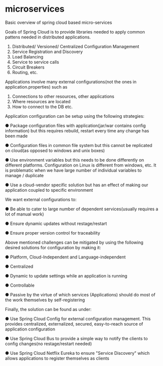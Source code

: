 # microservices
Basic overview of spring cloud based micro-services

Goals of Spring Cloud is to provide libraries needed to apply common pattens needed in distributed applications.
  1)  Distributed/ Versioned/ Centralized Configuration Management  
  2)  Service Registration and Discovery
  3)  Load Balancing
  4)  Service to service calls
  5)  Circuit Breakers
  6)  Routing, etc.

Applications involve many external configurations(not the ones in application.properties) such as 
1) Connections to other resources, other applications
2) Where resources are located
3) How to connect to the DB etc. 

Application configuration can be setup using the following strategies:

● Package configuration files with application(jar/war contains config information) but this requires rebuild, restart every time any change has been made

● Configuration files in common file system but this cannot be replicated on cloud(as opposed to windows and unix boxes)

● Use environment variables but this needs to be done differently on different platforms. Configuration on Linux is different from windows, etc. It is problematic when we have large number of individual variables to manage / duplicate

● Use a cloud-vendor specific solution but has an effect of making our application coupled to specific environment


We want external configurations to:

● Be able to cater to large number of dependent services(usually requires a lot of manual work)

● Ensure dynamic updates without restage/restart

● Ensure proper version control for traceability


Above mentioned challenges can be mitigated by using the following desired solutions for configuration by making it:

● Platform, Cloud-Independent and Language-independent

● Centralized

● Dynamic to update settings while an application is running

● Controllable

● Passive by the virtue of which services (Applications) should do most of the work themselves by self-registering



Finally, the solution can be found as under:

● Use Spring Cloud Config for external configuration management. This provides centralized, externalized, secured, easy-to-reach source of application configuration

● Use Spring Cloud Bus to provide a simple way to notify the clients to config changes(no restage/restart needed)

● Use Spring Cloud Netflix Eureka to ensure "Service Discovery" which allows applications to register themselves as clients


